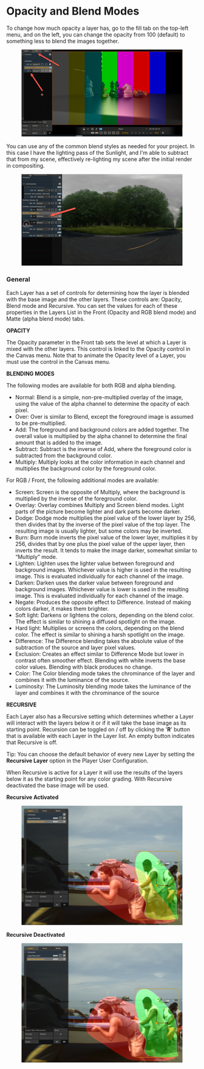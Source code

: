 # Opacity and Blend Modes

To change how much opacity a layer has, go to the fill tab on the top-left menu, and on the left, you can change the opacity from 100 (default) to something less to blend the images together.&#x20;

<figure><img src="../.gitbook/assets/image (293).png" alt=""><figcaption></figcaption></figure>

You can use any of the common blend styles as needed for your project. In this case I have the lighting pass of the Sunlight, and I'm able to subtract that from my scene, effectively re-lighting my scene after the initial render in compositing.&#x20;

<figure><img src="../.gitbook/assets/image (296).png" alt=""><figcaption></figcaption></figure>

### General

Each Layer has a set of controls for determining how the layer is blended with the base image and the other layers. These controls are: Opacity, Blend mode and Recursive. You can set the values for each of these properties in the Layers List in the Front (Opacity and RGB blend mode) and Matte (alpha blend mode) tabs.

**OPACITY**

The Opacity parameter in the Front tab sets the level at which a Layer is mixed with the other layers. This control is linked to the Opacity control in the Canvas menu. Note that to animate the Opacity level of a Layer, you must use the control in the Canvas menu.

**BLENDING MODES**

The following modes are available for both RGB and alpha blending.

* Normal: Blend is a simple, non-pre-multiplied overlay of the image, using the value of the alpha channel to determine the opacity of each pixel.
* Over: Over is similar to Blend, except the foreground image is assumed to be pre-multiplied.
* Add: The foreground and background colors are added together. The overall value is multiplied by the alpha channel to determine the final amount that is added to the image.
* Subtract: Subtract is the inverse of Add, where the foreground color is subtracted from the background color.
* Multiply: Multiply looks at the color information in each channel and multiplies the background color by the foreground color.

For RGB / Front, the following additional modes are available:

* Screen: Screen is the opposite of Multiply, where the background is multiplied by the inverse of the foreground color.
* Overlay: Overlay combines Multiply and Screen blend modes. Light parts of the picture become lighter and dark parts become darker.
* Dodge: Dodge mode multiplies the pixel value of the lower layer by 256, then divides that by the inverse of the pixel value of the top layer. The resulting image is usually lighter, but some colors may be inverted.
* Burn: Burn mode inverts the pixel value of the lower layer, multiplies it by 256, divides that by one plus the pixel value of the upper layer, then inverts the result. It tends to make the image darker, somewhat similar to “Multiply” mode.
* Lighten: Lighten uses the lighter value between foreground and background images. Whichever value is higher is used in the resulting image. This is evaluated individually for each channel of the image.
* Darken: Darken uses the darker value between foreground and background images. Whichever value is lower is used in the resulting image. This is evaluated individually for each channel of the image.
* Negate: Produces the opposite effect to Difference. Instead of making colors darker, it makes them brighter.
* Soft light: Darkens or lightens the colors, depending on the blend color. The effect is similar to shining a diffused spotlight on the image.
* Hard light: Multiplies or screens the colors, depending on the blend color. The effect is similar to shining a harsh spotlight on the image.
* Difference: The Difference blending takes the absolute value of the subtraction of the source and layer pixel values.
* Exclusion: Creates an effect similar to Difference Mode but lower in contrast often smoother effect. Blending with white inverts the base color values. Blending with black produces no change.
* Color: The Color blending mode takes the chrominance of the layer and combines it with the luminance of the source.
* Luminosity: The Luminosity blending mode takes the luminance of the layer and combines it with the chrominance of the source

**RECURSIVE**

Each Layer also has a Recursive setting which determines whether a Layer will interact with the layers below it or if it will take the base image as its starting point. Recursion can be toggled on / off by clicking the '**R**' button that is available with each Layer in the Layer list. An empty button indicates that Recursive is off.

Tip: You can choose the default behavior of every new Layer by setting the **Recursive Layer** option in the Player User Configuration.

When Recursive is active for a Layer it will use the results of the layers below it as the starting point for any color grading. With Recursive deactivated the base image will be used.

**Recursive Activated**

<figure><img src="../.gitbook/assets/image (294).png" alt=""><figcaption></figcaption></figure>

**Recursive Deactivated**

<figure><img src="../.gitbook/assets/image (295).png" alt=""><figcaption></figcaption></figure>
